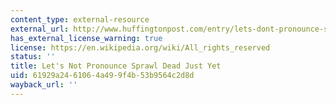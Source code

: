 ```yaml
---
content_type: external-resource
external_url: http://www.huffingtonpost.com/entry/lets-dont-pronounce-spraw_b_5636264.html?section=india
has_external_license_warning: true
license: https://en.wikipedia.org/wiki/All_rights_reserved
status: ''
title: Let's Not Pronounce Sprawl Dead Just Yet
uid: 61929a24-6106-4a49-9f4b-53b9564c2d8d
wayback_url: ''
---
```

